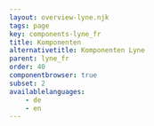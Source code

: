 ```yaml
---
layout: overview-lyne.njk
tags: page
key: components-lyne_fr
title: Komponenten
alternativetitle: Komponenten Lyne
parent: lyne_fr
order: 40
componentbrowser: true
subset: 2
availablelanguages: 
    - de
    - en
---
```

